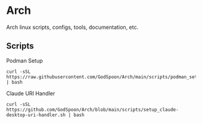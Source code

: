 # Arch
Arch linux scripts, configs, tools, documentation, etc.

## Scripts
Podman Setup
```
curl -sSL https://raw.githubusercontent.com/GodSpoon/Arch/main/scripts/podman_setup.sh | bash
```
Claude URI Handler
```
curl -sSL https://github.com/GodSpoon/Arch/blob/main/scripts/setup_claude-desktop-uri-handler.sh | bash
```
